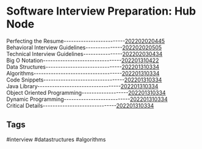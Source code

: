 # Software Interview Preparation: Hub Node
Perfecting the Resume-------------------------[202202020445](../202202020445) \
Behavioral Interview Guidelines---------------[202202020505](../202202020505) \
Technical Interview Guidelines----------------[202202030434](../202202030434) \
Big O Notation--------------------------------[202201310422](../202201310422) \
Data Structures-------------------------------[202201310334](../202201310334) \
Algorithms------------------------------------[202201310334](../202201310334) \
Code Snippets---------------------------------[202201310334](../202201310334) \
Java Library----------------------------------[202201310334](../202201310334) \
Object Oriented Programming-------------------[202201310334](../202201310334) \
Dynamic Programming---------------------------[202201310334](../202201310334) \
Critical Details------------------------------[202201310334](../202201310334) 



## Tags
#interview #datastructures #algorithms
